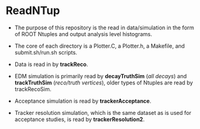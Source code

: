 # ReadNTup

- The purpose of this repository is the read in data/simulation in the form of ROOT Ntuples and output analysis level histograms. 

- The core of each directory is a Plotter.C, a Plotter.h, a Makefile, and submit.sh/run.sh scripts. 

- Data is read in by **trackReco**. 

- EDM simulation is primarily read by **decayTruthSim** (*all decays*) and **trackTruthSim** (*reco/truth vertices*), older types of Ntuples are read by trackRecoSim.  

- Acceptance simulation is read by **trackerAcceptance**.

- Tracker resolution simulation, which is the same dataset as is used for acceptance studies, is read by **trackerResolution2**.
